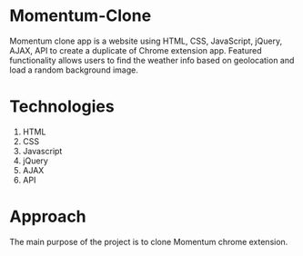 # Momentum-Clone
Momentum clone app is a website using HTML, CSS, JavaScript, jQuery, AJAX, API to create a duplicate of Chrome extension app. Featured functionality allows users to find the weather info based on geolocation and load a random background image.

# Technologies
1. HTML
1. CSS
1. Javascript
1. jQuery
1. AJAX
1. API

# Approach
The main purpose of the project is to clone Momentum chrome extension.
